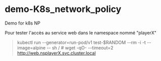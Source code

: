 # demo-K8s_network_policy

Demo for k8s NP

Pour tester l'accès au service web dans le namespace nommé "playerX"

>kubectl run --generator=run-pod/v1 test-$RANDOM --rm -i -t --image=alpine -- sh
 >/ # wget -qO- --timeout=2 http://web.nsplayerX.svc.cluster.local
